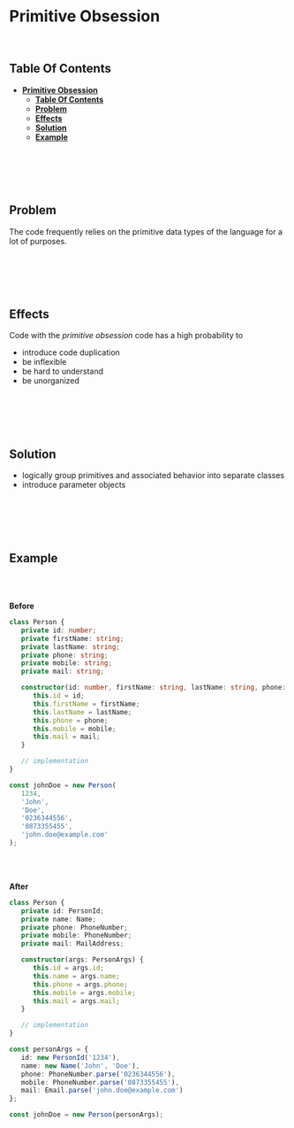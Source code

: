 # **Primitive Obsession**
<br>

## **Table Of Contents**

- [**Primitive Obsession**](#primitive-obsession)
  - [**Table Of Contents**](#table-of-contents)
  - [**Problem**](#problem)
  - [**Effects**](#effects)
  - [**Solution**](#solution)
  - [**Example**](#example)

<br>
<br>
<br>
<br>

## **Problem**

The code frequently relies on the primitive data types of the language for a lot of purposes.

<br>
<br>
<br>
<br>

## **Effects**

Code with the *primitive obsession* code has a high probability to 
- introduce code duplication
- be inflexible
- be hard to understand
- be unorganized 

<br>
<br>
<br>
<br>

## **Solution**

- logically group primitives and associated behavior into separate classes
- introduce parameter objects

<br>
<br>
<br>
<br>

## **Example**
<br>
<br>

**Before**

```typescript
class Person {
   private id: number;
   private firstName: string;
   private lastName: string;
   private phone: string;
   private mobile: string;
   private mail: string;

   constructor(id: number, firstName: string, lastName: string, phone: string, mobile: string, mail: string) {
      this.id = id;
      this.firstName = firstName;
      this.lastName = lastName;
      this.phone = phone;
      this.mobile = mobile;
      this.mail = mail;
   }

   // implementation
}

const johnDoe = new Person(
   1234,
   'John',
   'Doe',
   '0236344556',
   '0873355455',
   'john.doe@example.com'
);
```

<br>
<br>

**After**

```typescript
class Person {
   private id: PersonId;
   private name: Name;
   private phone: PhoneNumber;
   private mobile: PhoneNumber;
   private mail: MailAddress;

   constructor(args: PersonArgs) {
      this.id = args.id;
      this.name = args.name;
      this.phone = args.phone;
      this.mobile = args.mobile;
      this.mail = args.mail;
   }

   // implementation
}

const personArgs = {
   id: new PersonId('1234'),
   name: new Name('John', 'Doe'),
   phone: PhoneNumber.parse('0236344556'),
   mobile: PhoneNumber.parse('0873355455'),
   mail: Email.parse('john.doe@example.com')
};

const johnDoe = new Person(personArgs);
```